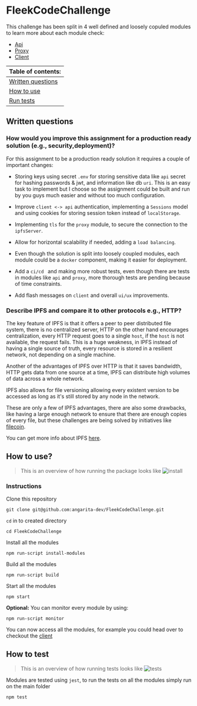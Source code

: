 # FleekCodeChallenge

This challenge has been split in 4 well defined and loosely copuled modules to learn more about each module check:
- [Api](./api/README.md)
- [Proxy](./proxy/README.md)
- [Client](./client/README.md)


Table of contents:                       |
----------------------                   |
[Written questions](#written-questions)  |
[How to use](#how-to-use)                |
[Run tests](#how-to-test)                |


## Written questions
### How would you improve this assignment for a production ready solution (e.g., security,deployment)?

For this assignment to be a production ready solution it requires a couple of important changes:
- Storing keys using secret `.env` for storing sensitive data like `api` secret for hashing passwords & jwt, and information like db `uri`. This is an easy task to implement but I choose so the assignment could be built and run by you guys much easier and without too much configuration.

- Improve `client <-> api` authentication, implementing a `Sessions` model and using cookies for storing session token instead of `localStorage`.
- Implementing `tls` for the `proxy` module, to secure the connection to the `ipfsServer`.
- Allow for horizontal scalability if needed, adding a `load balancing`.
- Even though the solution is split into loosely coupled modules, each module could be a `docker` component, making it easier for deployment.
- Add a `ci/cd ` and making more robust tests, even though there are tests in modules like `api` and `proxy`, more thorough tests are pending because of time constraints.
- Add flash messages on `client` and overall `ui/ux` improvements.


### Describe IPFS and compare it to other protocols e.g., HTTP?

The key feature of IPFS is that it offers a peer to peer distributed file system, there is no centralized server, HTTP on the other hand encourages centralization, every HTTP request goes to a single `host`, if the `host` is not available, the request fails. This is a huge weakness, in IPFS instead of having a single source of truth, every resource is stored in a resilient network, not depending on a single machine.

Another of the advantages of IPFS over HTTP is that it saves bandwidth, HTTP gets data from one source at a time, IPFS can distribute high volumes of data across a whole network.

IPFS also allows for file versioning allowing every existent version to be accessed as long as it's still stored by any node in the network.

These are only a few of IPFS advantages, there are also some drawbacks, like having a large enough network to ensure that there are enough copies of every file, but these challenges are being solved by initiatives like [filecoin](https://filecoin.io/).


You can get more info about IPFS [here](https://ipfs.io/).


## How to use?
> This is an overview of how running the package looks like
![install](https://i.imgur.com/95nwu07.gif)

### Instructions

Clone this repository 

```
git clone git@github.com:angarita-dev/FleekCodeChallenge.git
```

`cd` in to created directory

```
cd FleekCodeChallenge
```

Install all the modules

```
npm run-script install-modules
```

Build all the modules
```
npm run-script build
```

Start all the modules
```
npm start
```

**Optional:** You can monitor every module by using:

```
npm run-script monitor
```

You can now access all the modules, for example you could head over to checkout the [client](http://localhost:4000/)

## How to test
> This is an overview of how running tests looks like
![tests](https://i.imgur.com/EcIFvOC.gif)

Modules are tested using `jest`, to run the tests on all the modules simply run on the main folder
```
npm test
```
